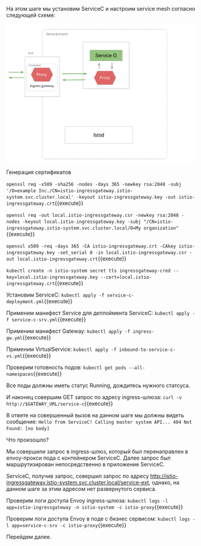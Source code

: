 На этом шаге мы установим ServiceC и настроим service mesh согласно следующей схеме:

![Mesh configuration](../assets/sc3-1.png)


Генерация сертификатов

`openssl req -x509 -sha256 -nodes -days 365 -newkey rsa:2048 -subj '/O=example Inc./CN=istio-ingressgateway.istio-system.svc.cluster.local' -keyout istio-ingressgateway.key -out istio-ingressgateway.crt`{{execute}}

`openssl req -out local.istio-ingressgateway.csr -newkey rsa:2048 -nodes -keyout local.istio-ingressgateway.key -subj "/CN=istio-ingressgateway.istio-system.svc.cluster.local/O=My organization"`{{execute}}

`openssl x509 -req -days 365 -CA istio-ingressgateway.crt -CAkey istio-ingressgateway.key -set_serial 0 -in local.istio-ingressgateway.csr -out local.istio-ingressgateway.crt`{{execute}}

`kubectl create -n istio-system secret tls ingressgateway-cred --key=local.istio-ingressgateway.key --cert=local.istio-ingressgateway.crt`{{execute}}


Установим ServiceC:
`kubectl apply -f service-c-deployment.yml`{{execute}}

Применим манифест Service для деплоймента ServiceC:
`kubectl apply -f service-c-srv.yml`{{execute}}

Применим манифест Gateway:
`kubectl apply -f ingress-gw.yml`{{execute}}

Применим VirtualService:
`kubectl apply -f inbound-to-service-c-vs.yml`{{execute}}

Проверим готовность подов:
`kubectl get pods --all-namespaces`{{execute}}

Все поды должны иметь статус Running, дождитесь нужного статсуса.

И наконец совершим GET запрос по адресу ingress-шлюза:
`curl -v http://$GATEWAY_URL/service-c`{{execute}}

В ответе на совершенный вызов на данном шаге мы должны видеть сообщение:
`Hello from ServiceC! Calling master system API... 404 Not Found: [no body]`

Что произошло?

Мы совершили запрос в ingress-шлюз, который был перенаправлен в envoy-прокси пода с контейнером ServiceC. Далее запрос был маршрутизирован непосредственно в приложение ServiceC.

ServiceC, получив запрос, совершил запрос по адресу http://istio-ingressgateway.istio-system.svc.cluster.local/service-ext, однако, на данном шаге за этим адресом нет развернутого сервиса.

Проверим логи доступа Envoy ingress-шлюза:
`kubectl logs -l app=istio-ingressgateway -n istio-system -c istio-proxy`{{execute}}

Проверим логи доступа Envoy в поде с бизнес сервисом:
`kubectl logs -l app=service-c-srv -c istio-proxy`{{execute}}

Перейдем далее.